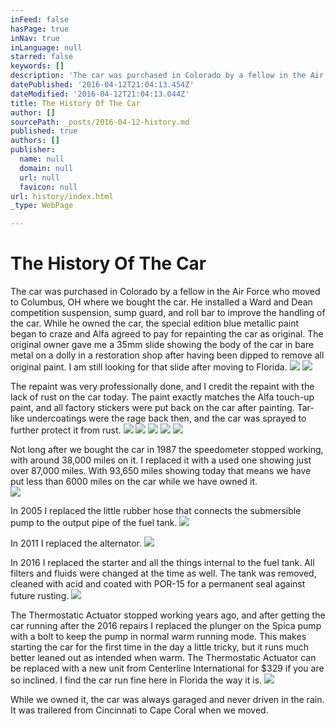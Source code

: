 ```yaml
---
inFeed: false
hasPage: true
inNav: true
inLanguage: null
starred: false
keywords: []
description: 'The car was purchased in Colorado by a fellow in the Air Force who moved to Columbus, OH where we bought the car. He installed a Ward and Dean competition suspension, sump guard, and roll bar to improve the handling of the car. While he owned the car, the special edition blue metallic paint began to craze and Alfa agreed to pay for repainting the car as original. The original owner gave me a 35mm slide showing the body of the car in bare metal on a dolly in a restoration shop after having been dipped to remove all original paint. I am still looking for that slide after moving to Florida.'
datePublished: '2016-04-12T21:04:13.454Z'
dateModified: '2016-04-12T21:04:13.044Z'
title: The History Of The Car
author: []
sourcePath: _posts/2016-04-12-history.md
published: true
authors: []
publisher:
  name: null
  domain: null
  url: null
  favicon: null
url: history/index.html
_type: WebPage

---
```

# The History Of The Car

The car was purchased in Colorado by a fellow in the Air Force who moved to Columbus, OH where we bought the car. He installed a Ward and Dean competition suspension, sump guard, and roll bar to improve the handling of the car. While he owned the car, the special edition blue metallic paint began to craze and Alfa agreed to pay for repainting the car as original. The original owner gave me a 35mm slide showing the body of the car in bare metal on a dolly in a restoration shop after having been dipped to remove all original paint. I am still looking for that slide after moving to Florida.
![](https://the-grid-user-content.s3-us-west-2.amazonaws.com/018cf4ba-1bab-4521-8484-49dc93af4e6c.jpg)
![](https://the-grid-user-content.s3-us-west-2.amazonaws.com/d889fc52-fe56-48d2-ac76-c7a6331cc50b.jpg)

The repaint was very professionally done, and I credit the repaint with the lack of rust on the car today. The paint exactly matches the Alfa touch-up paint, and all factory stickers were put back on the car after painting. Tar-like undercoatings were the rage back then, and the car was sprayed to further protect it from rust.
![](https://the-grid-user-content.s3-us-west-2.amazonaws.com/6a35d0cc-be4f-451c-9686-075ce92dcc6f.jpg)
![](https://the-grid-user-content.s3-us-west-2.amazonaws.com/53df057a-cc15-4c90-9e60-bbedf109f01b.jpg)
![](https://the-grid-user-content.s3-us-west-2.amazonaws.com/2f327729-ad03-4b53-a1ab-a561f6d9452b.jpg)
![](https://the-grid-user-content.s3-us-west-2.amazonaws.com/d8bdabd8-47c6-48d2-abc6-2f8103247bb7.jpg)
![](https://the-grid-user-content.s3-us-west-2.amazonaws.com/7aec4ea9-b3f8-40b3-851a-1d2cb93c12ea.jpg)

Not long after we bought the car in 1987 the speedometer stopped working, with around 38,000 miles on it. I replaced it with a used one showing just over 87,000 miles. With 93,650 miles showing today that means we have put less than 6000 miles on the car while we have owned it.  
![](https://the-grid-user-content.s3-us-west-2.amazonaws.com/f359cbb7-201b-40d9-bf31-3411819811dc.jpg)

In 2005 I replaced the little rubber hose that connects the submersible pump to the output pipe of the fuel tank.
![](https://the-grid-user-content.s3-us-west-2.amazonaws.com/ee35347e-388d-4a86-b223-c9fc3a665036.jpg)

In 2011 I replaced the alternator.
![](https://the-grid-user-content.s3-us-west-2.amazonaws.com/da2377fd-9fff-4e2d-9b2d-b9b6a23da252.jpg)

In 2016 I replaced the starter and all the things internal to the fuel tank. All filters and fluids were changed at the time as well. The tank was removed, cleaned with acid and coated with POR-15 for a permanent seal against future rusting. ![](https://the-grid-user-content.s3-us-west-2.amazonaws.com/7c3f5cd7-44b4-44d0-b8c8-4173f91da1d2.jpg)

The Thermostatic Actuator stopped working years ago, and after getting the car running after the 2016 repairs I replaced the plunger on the Spica pump with a bolt to keep the pump in normal warm running mode. This makes starting the car for the first time in the day a little tricky, but it runs much better leaned out as intended when warm. The Thermostatic Actuator can be replaced with a new unit from Centerline International for $329 if you are so inclined. I find the car run fine here in Florida the way it is.
![](https://the-grid-user-content.s3-us-west-2.amazonaws.com/87b1ae4e-b5dc-4441-80c2-d67b79990925.jpg)

While we owned it, the car was always garaged and never driven in the rain. It was trailered from Cincinnati to Cape Coral when we moved.
